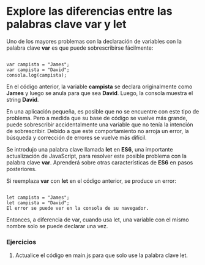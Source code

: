 # Explore las diferencias entre las palabras clave var y let

Uno de los mayores problemas con la declaración de variables con la palabra clave **var** es que puede sobrescribirse fácilmente:

~~~

var campista = "James";
var campista = "David";
consola.log(campista);

~~~

En el código anterior, la variable **campista** se declara originalmente como **James** y luego se anula para que sea **David**. Luego, la consola muestra el string **David**.

En una aplicación pequeña, es posible que no se encuentre con este tipo de problema. Pero a medida que su base de código se vuelve más grande, puede sobrescribir accidentalmente una variable que no tenía la intención de sobrescribir. Debido a que este comportamiento no arroja un error, la búsqueda y corrección de errores se vuelve más difícil.

Se introdujo una palabra clave llamada **let** en **ES6**, una importante actualización de JavaScript, para resolver este posible problema con la palabra clave **var**. Aprenderá sobre otras características de **ES6** en pasos posteriores.

Si reemplaza **var** con **let** en el código anterior, se produce un error:

~~~

let campista = "James";
let campista = "David";
El error se puede ver en la consola de su navegador.

~~~

Entonces, a diferencia de var, cuando usa let, una variable con el mismo nombre solo se puede declarar una vez.

### Ejercicios

1. Actualice el código en main.js para que solo use la palabra clave let.